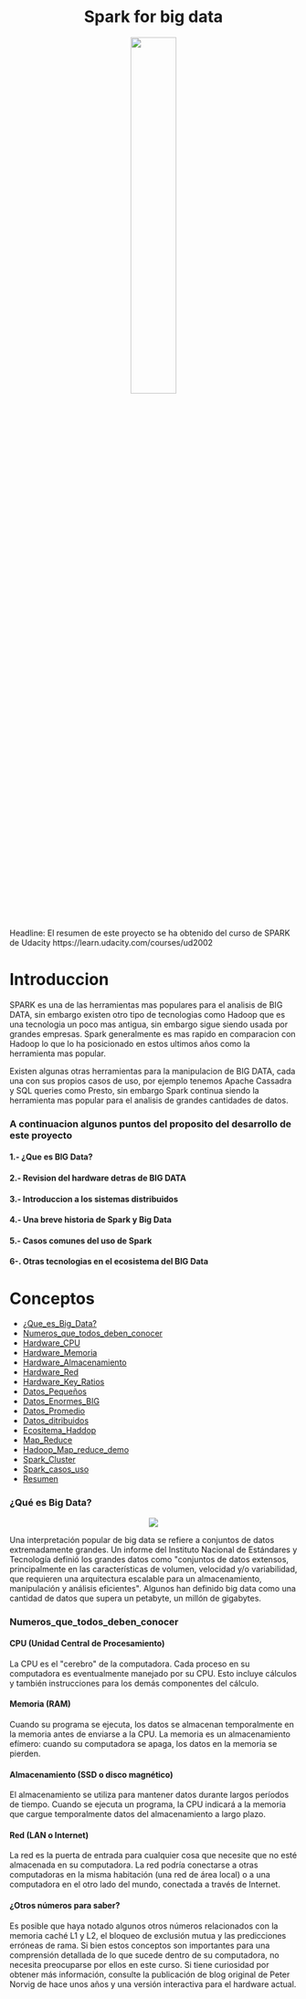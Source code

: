 <div align="center">
  <h1>Spark for big data</h1>
</div>

<div align="center"> 
  <img src="https://upload.wikimedia.org/wikipedia/commons/thumb/f/f3/Apache_Spark_logo.svg/1200px-Apache_Spark_logo.svg.png" width="40%">
</div>
Headline: El resumen de este proyecto se ha obtenido del curso de SPARK de Udacity https://learn.udacity.com/courses/ud2002

# Introduccion

SPARK es una de las herramientas mas populares para el analisis de BIG DATA, sin embargo existen otro tipo de tecnologias como Hadoop que es una tecnologia un poco mas antigua, sin embargo sigue siendo usada por grandes empresas. Spark generalmente es mas rapido en comparacion con Hadoop lo que lo ha posicionado en estos ultimos años como la herramienta mas popular.

Existen algunas otras herramientas para la manipulacion de BIG DATA, cada una con sus propios casos de uso, por ejemplo tenemos Apache Cassadra y SQL queries como Presto, sin embargo Spark continua siendo la herramienta mas popular para el analisis de grandes cantidades de datos.

<h3>A continuacion algunos puntos del proposito del desarrollo de este proyecto</h3>
<div align="left">
  <h4>1.- ¿Que es BIG Data?</h4>
  <h4>2.- Revision del hardware detras de BIG DATA</h4>
  <h4>3.- Introduccion a los sistemas distribuidos</h4>
  <h4>4.- Una breve historia de Spark y Big Data</h4>
  <h4>5.- Casos comunes del uso de Spark</h4>
  <h4>6-. Otras tecnologias en el ecosistema del BIG Data</h4>
</div>

# Conceptos

- [¿Que_es_Big_Data?](#¿Que_es_Big_Data?)
- [Numeros_que_todos_deben_conocer](#Numeros)
- [Hardware_CPU](#Hardware_CPU)
- [Hardware_Memoria](#Hardware_Memory)
- [Hardware_Almacenamiento](#Hardware_Storage)
- [Hardware_Red](#Hardware_Network)
- [Hardware_Key_Ratios](#Hardware_Key_Ratios)
- [Datos_Pequeños](#Datos_Pequeños)
- [Datos_Enormes_BIG](#Datos_Enormes_BIG)
- [Datos_Promedio](#Datos_Promedio)
- [Datos_ditribuidos](#Datos_ditribuidos)
- [Ecositema_Haddop](#Ecositema_Haddop)
- [Map_Reduce](#Map_Reduce)
- [Hadoop_Map_reduce_demo](#Hadoop_Map_reduce_demo)
- [Spark_Cluster](#Spark_Cluster)
- [Spark_casos_uso](#Spark_casos_uso)
- [Resumen](#Resumen)

### ¿Qué es Big Data?
<div align="center"> 
  <img src="https://datasciencedegree.wisconsin.edu/wp-content/uploads/2015/05/4-Vs-of-big-data-1024x629.jpg" width="%">
</div>

Una interpretación popular de big data se refiere a conjuntos de datos extremadamente grandes. Un informe del Instituto Nacional de Estándares y Tecnología definió los grandes datos como "conjuntos de datos extensos, principalmente en las características de volumen, velocidad y/o variabilidad, que requieren una arquitectura escalable para un almacenamiento, manipulación y análisis eficientes". Algunos han definido big data como una cantidad de datos que supera un petabyte, un millón de gigabytes.

### Numeros_que_todos_deben_conocer



#### CPU (Unidad Central de Procesamiento)
La CPU es el "cerebro" de la computadora. Cada proceso en su computadora es eventualmente manejado por su CPU. Esto incluye cálculos y también instrucciones para los demás componentes del cálculo.

#### Memoria (RAM)
Cuando su programa se ejecuta, los datos se almacenan temporalmente en la memoria antes de enviarse a la CPU. La memoria es un almacenamiento efímero: cuando su computadora se apaga, los datos en la memoria se pierden.

#### Almacenamiento (SSD o disco magnético)
El almacenamiento se utiliza para mantener datos durante largos períodos de tiempo. Cuando se ejecuta un programa, la CPU indicará a la memoria que cargue temporalmente datos del almacenamiento a largo plazo.

#### Red (LAN o Internet)
La red es la puerta de entrada para cualquier cosa que necesite que no esté almacenada en su computadora. La red podría conectarse a otras computadoras en la misma habitación (una red de área local) o a una computadora en el otro lado del mundo, conectada a través de Internet.

#### ¿Otros números para saber?
Es posible que haya notado algunos otros números relacionados con la memoria caché L1 y L2, el bloqueo de exclusión mutua y las predicciones erróneas de rama. Si bien estos conceptos son importantes para una comprensión detallada de lo que sucede dentro de su computadora, no necesita preocuparse por ellos en este curso. Si tiene curiosidad por obtener más información, consulte la publicación de blog original de Peter Norvig de hace unos años y una versión interactiva para el hardware actual.


